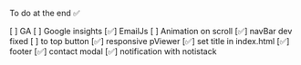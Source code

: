 To do at the end ✅

[ ] GA
[ ] Google insights
[✅] EmailJs
[ ] Animation on scroll
[✅] navBar dev fixed
[ ] to top button
[✅] responsive pViewer
[✅] set title in index.html
[✅] footer
[✅] contact modal
[✅] notification with notistack
